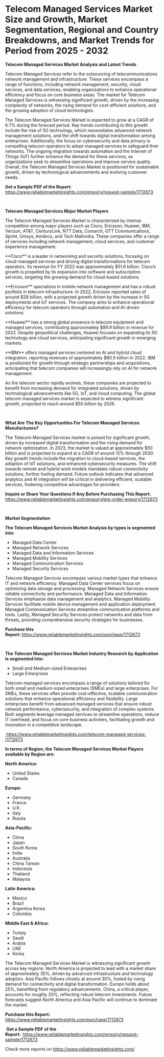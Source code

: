 <p><h1>Telecom Managed Services Market Size and Growth, Market Segmentation, Regional and Country Breakdowns, and Market Trends for Period from 2025 -  2032</h1></p><p><strong>Telecom Managed Services Market Analysis and Latest Trends</strong></p>
<p><p>Telecom Managed Services refer to the outsourcing of telecommunications network management and infrastructure. These services encompass a range of functions, including network management, security, cloud services, and data services, enabling organizations to enhance operational efficiency and focus on core business areas. The market for Telecom Managed Services is witnessing significant growth, driven by the increasing complexity of networks, the rising demand for cost-efficient solutions, and the growing adoption of cloud technologies.</p><p>The Telecom Managed Services Market is expected to grow at a CAGR of 6.7% during the forecast period. Key trends contributing to this growth include the rise of 5G technology, which necessitates advanced network management solutions, and the shift towards digital transformation among enterprises. Additionally, the focus on cybersecurity and data privacy is compelling telecom operators to adopt managed services to safeguard their networks. The ongoing migration towards automation and the Internet of Things (IoT) further enhance the demand for these services, as organizations seek to streamline operations and improve service quality. Overall, the Telecom Managed Services Market is positioned for sustainable growth, driven by technological advancements and evolving customer needs.</p></p>
<p><strong>Get a Sample PDF of the Report:&nbsp;</strong> <a href="https://www.reliablemarketinsights.com/enquiry/request-sample/1712673?utm_campaign=3290&utm_medium=2&utm_source=Github&utm_content=ia&utm_term=08042025&utm_id=telecom-managed-services">https://www.reliablemarketinsights.com/enquiry/request-sample/1712673</a></p>
<p>&nbsp;</p>
<p><strong>Telecom Managed Services Major Market Players</strong></p>
<p><p>The Telecom Managed Services Market is characterized by intense competition among major players such as Cisco, Ericsson, Huawei, IBM, Verizon, AT&T, CenturyLink, NTT Data, Comarch, GTT Communications, Sprint, Unisys, Amdocs, and Tech Mahindra. These companies offer a range of services including network management, cloud services, and customer experience management.</p><p>**Cisco** is a leader in networking and security solutions, focusing on cloud-managed services and driving digital transformations for telecom operators. Its revenue for FY 2022 was approximately $51.6 billion. Cisco’s growth is propelled by its expansion into software and subscription services, targeting the growing demand for cloud-based solutions.</p><p>**Ericsson** specializes in mobile network management and has a robust portfolio in telecom infrastructure. In 2022, Ericsson reported sales of around $28 billion, with a projected growth driven by the increase in 5G deployments and IoT services. The company aims to enhance operational efficiency for telecom operators through automation and AI-driven solutions.</p><p>**Huawei** has a strong global presence in telecom equipment and managed services, contributing approximately $99.9 billion in revenue for 2022. Despite geopolitical challenges, Huawei focuses on expanding its 5G technology and cloud services, anticipating significant growth in emerging markets.</p><p>**IBM** offers managed services centered on AI and hybrid cloud integration, reporting revenues of approximately $60.5 billion in 2022. IBM is positioned for growth through strategic partnerships and acquisitions, anticipating that telecom companies will increasingly rely on AI for network management.</p><p>As the telecom sector rapidly evolves, these companies are projected to benefit from increasing demand for integrated solutions, driven by technological advancements like 5G, IoT, and cloud computing. The global telecom managed services market is expected to witness significant growth, projected to reach around $50 billion by 2026.</p></p>
<p>&nbsp;</p>
<p><strong>What Are The Key Opportunities For Telecom Managed Services Manufacturers?</strong></p>
<p><p>The Telecom Managed Services market is poised for significant growth, driven by increased digital transformation and the rising demand for network optimization. In 2023, the market is valued at approximately $50 billion and is projected to expand at a CAGR of around 12% through 2030. Key growth trends include the migration to cloud-based services, the adoption of IoT solutions, and enhanced cybersecurity measures. The shift towards remote and hybrid work models mandates robust connectivity solutions, further fueling demand. Future outlook indicates that advanced analytics and AI integration will be critical in delivering efficient, scalable services, fostering competitive advantages for providers.</p></p>
<p><strong>Inquire or Share Your Questions If Any Before Purchasing This Report:</strong> <a href="https://www.reliablemarketinsights.com/enquiry/pre-order-enquiry/1712673?utm_campaign=3290&utm_medium=2&utm_source=Github&utm_content=ia&utm_term=08042025&utm_id=telecom-managed-services">https://www.reliablemarketinsights.com/enquiry/pre-order-enquiry/1712673</a></p>
<p>&nbsp;</p>
<p><strong>Market Segmentation</strong></p>
<p><strong>The Telecom Managed Services Market Analysis by types is segmented into:</strong></p>
<p><ul><li>Managed Data Center</li><li>Managed Network Services</li><li>Managed Data and Information Services</li><li>Managed Mobility Services</li><li>Managed Communication Services</li><li>Managed Security Services</li></ul></p>
<p><p>Telecom Managed Services encompass various market types that enhance IT and network efficiency. Managed Data Center services focus on optimizing data storage and processing. Managed Network Services ensure reliable connectivity and performance. Managed Data and Information Services emphasize data management and analytics. Managed Mobility Services facilitate mobile device management and application deployment. Managed Communication Services streamline communication platforms and tools. Lastly, Managed Security Services protect networks and data from threats, providing comprehensive security strategies for businesses.</p></p>
<p><strong>Purchase this Report:&nbsp;</strong><a href="https://www.reliablemarketinsights.com/purchase/1712673?utm_campaign=3290&utm_medium=2&utm_source=Github&utm_content=ia&utm_term=08042025&utm_id=telecom-managed-services">https://www.reliablemarketinsights.com/purchase/1712673</a></p>
<p>&nbsp;</p>
<p><strong>The Telecom Managed Services Market Industry Research by Application is segmented into:</strong></p>
<p><ul><li>Small and Medium-sized Enterprises</li><li>Large Enterprises</li></ul></p>
<p><p>Telecom managed services encompass a range of solutions tailored for both small and medium-sized enterprises (SMEs) and large enterprises. For SMEs, these services often provide cost-effective, scalable communication solutions that enhance operational efficiency and flexibility. Large enterprises benefit from advanced managed services that ensure robust network performance, cybersecurity, and integration of complex systems. Both segments leverage managed services to streamline operations, reduce IT overhead, and focus on core business activities, facilitating growth and innovation in a competitive landscape.</p></p>
<p><a href="https://www.reliablemarketinsights.com/telecom-managed-services-r1712673?utm_campaign=3290&utm_medium=2&utm_source=Github&utm_content=ia&utm_term=08042025&utm_id=telecom-managed-services">&nbsp;https://www.reliablemarketinsights.com/telecom-managed-services-r1712673</a></p>
<p><strong>In terms of Region, the Telecom Managed Services Market Players available by Region are:</strong></p>
<p>
    <p> <strong> North America: </strong>
        <ul>
            <li>United States</li>
            <li>Canada</li>
        </ul>
        </p> 
    <p> <strong> Europe: </strong>
        <ul>
            <li>Germany</li>
            <li>France</li>
            <li>U.K.</li>
            <li>Italy</li>
            <li>Russia</li>
        </ul>
        </p> 
    <p> <strong> Asia-Pacific: </strong>
        <ul>
            <li>China</li>
            <li>Japan</li>
            <li>South Korea</li>
            <li>India</li>
            <li>Australia</li>
            <li>China Taiwan</li>
            <li>Indonesia</li>
            <li>Thailand</li>
            <li>Malaysia</li>
        </ul>
        </p> 
    <p> <strong> Latin America: </strong>
        <ul>
            <li>Mexico</li>
            <li>Brazil</li>
            <li>Argentina Korea</li>
            <li>Colombia</li>
        </ul>
        </p> 
    <p> <strong> Middle East & Africa: </strong>
        <ul>
            <li>Turkey</li>
            <li>Saudi</li>
            <li>Arabia</li>
            <li>UAE</li>
            <li>Korea</li>
        </ul>
    </p>
    </p>
<p><p>The Telecom Managed Services Market is witnessing significant growth across key regions. North America is projected to lead with a market share of approximately 35%, driven by advanced infrastructure and technology adoption. Asia Pacific follows closely at around 30%, fueled by rising demand for connectivity and digital transformation. Europe holds about 25%, benefiting from regulatory advancements. China, a critical player, accounts for roughly 20%, reflecting robust telecom investments. Future forecasts suggest North America and Asia Pacific will continue to dominate the market.</p></p>
<p><strong>Purchase this Report: </strong><a href="https://www.reliablemarketinsights.com/purchase/1712673?utm_campaign=3290&utm_medium=2&utm_source=Github&utm_content=ia&utm_term=08042025&utm_id=telecom-managed-services">https://www.reliablemarketinsights.com/purchase/1712673</a></p>
<p>&nbsp;<strong>Get a Sample PDF of the Report:&nbsp;&nbsp;</strong><a href="https://www.reliablemarketinsights.com/enquiry/request-sample/1712673?utm_campaign=3290&utm_medium=2&utm_source=Github&utm_content=ia&utm_term=08042025&utm_id=telecom-managed-services">https://www.reliablemarketinsights.com/enquiry/request-sample/1712673</a></p>
<p><strong></strong></p>
<p>Check more reports on <a href="https://www.reliablemarketinsights.com/?utm_campaign=3290&utm_medium=2&utm_source=Github&utm_content=ia&utm_term=08042025&utm_id=telecom-managed-services">https://www.reliablemarketinsights.com/</a></p>